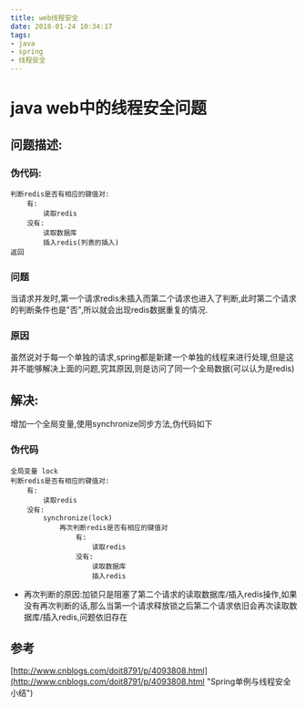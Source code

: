 ```yaml
---
title: web线程安全
date: 2018-01-24 10:34:17
tags:
- java
- spring
- 线程安全
---
```


# java web中的线程安全问题
## 问题描述:
### 伪代码:

	判断redis是否有相应的键值对:
		有:
			读取redis
		没有:
			读取数据库
			插入redis(列表的插入)
	返回
### 问题
当请求并发时,第一个请求redis未插入而第二个请求也进入了判断,此时第二个请求的判断条件也是"否",所以就会出现redis数据重复的情况.
### 原因
虽然说对于每一个单独的请求,spring都是新建一个单独的线程来进行处理,但是这并不能够解决上面的问题,究其原因,则是访问了同一个全局数据(可以认为是redis)
## 解决:
增加一个全局变量,使用synchronize同步方法,伪代码如下
### 伪代码
	全局变量 lock
	判断redis是否有相应的键值对:
		有:
			读取redis
		没有:
			synchronize(lock)
				再次判断redis是否有相应的键值对
					有:
						读取redis
					没有:
						读取数据库
						插入redis
* 再次判断的原因:加锁只是阻塞了第二个请求的读取数据库/插入redis操作,如果没有再次判断的话,那么当第一个请求释放锁之后第二个请求依旧会再次读取数据库/插入redis,问题依旧存在

## 参考
[http://www.cnblogs.com/doit8791/p/4093808.html](http://www.cnblogs.com/doit8791/p/4093808.html "Spring单例与线程安全小结")